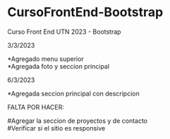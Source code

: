 # CursoFrontEnd-Bootstrap
Curso Front End UTN 2023 - Bootstrap

3/3/2023

*Agregado menu superior  
*Agregada foto y seccion principal

6/3/2023

*Agregada seccion principal con descripcion

FALTA POR HACER:  

#Agregar la seccion de proyectos y de contacto   
#Verificar si el sitio es responsive  

